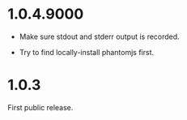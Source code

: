 # 1.0.4.9000

* Make sure stdout and stderr output is recorded.

* Try to find locally-install phantomjs first.


# 1.0.3

First public release.
